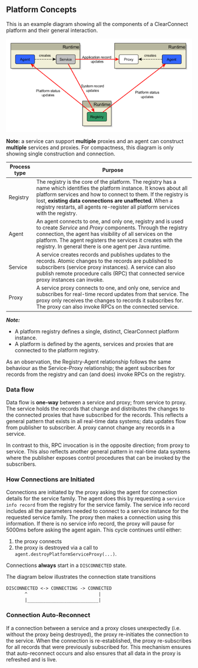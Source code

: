 ## Platform Concepts

This is an example diagram showing all the components of a ClearConnect platform and their general interaction. 

![](../assets/topology.png)

**Note:** a service can support **multiple** proxies and an agent can construct **multiple** services and proxies. For compactness, this diagram is only showing single construction and connection.

| Process type | Purpose |
| --- | --- |
| Registry | The registry is the core of the platform. The registry has a name which identifies the platform instance. It knows about all platform services and how to connect to them. If the registry is lost, **existing data connections are unaffected**. When a registry restarts, all agents re-register all platform services with the registry. |
| Agent | An agent connects to one, and only one, registry and is used to create _Service_ and _Proxy_ components. Through the registry connection, the agent has visibility of all services on the platform. The agent registers the services it creates with the registry. In general there is one agent per Java runtime. |
| Service | A service creates records and publishes updates to the records. Atomic changes to the records are published to subscribers (service proxy instances). A service can also publish remote procedure calls (RPC) that connected service proxy instances can invoke. |
| Proxy | A service proxy connects to one, and only one, service and subscribes for real-time record updates from that service. The proxy only receives the changes to records it subscribes for. The proxy can also invoke RPCs on the connected service. |

_**Note:**_
- A platform registry defines a single, distinct, ClearConnect platform instance.
- A platform is defined by the agents, services and proxies that are connected to the platform registry.

As an observation, the Registry-Agent relationship follows the same behaviour as the Service-Proxy relationship; the agent subscribes for records from the registry and can (and does) invoke RPCs on the registry.

### Data flow

Data flow is **one-way** between a service and proxy; from service to proxy. The service holds the records that change and distributes the changes to the connected proxies that have subscribed for the records. This reflects a general pattern that exists in all real-time data systems; data updates flow from publisher to subscriber. A proxy cannot change any records in a service.

In contrast to this, RPC invocation is in the opposite direction; from proxy to service. This also reflects another general pattern in real-time data systems where the publisher exposes control procedures that can be invoked by the subscribers.

### How Connections are Initiated

Connections are initiated by the proxy asking the agent for connection details for the service family. The agent does this by requesting a `service info record` from the registry for the service family. The service info record includes all the parameters needed to connect to a service instance for the requested service family. The proxy then makes a connection using this information. If there is no service info record, the proxy will pause for 5000ms before asking the agent again. This cycle continues until either:

1.  the proxy connects
2.  the proxy is destroyed via a call to `agent.destroyPlatformServiceProxy(...)`.

Connections **always** start in a `DISCONNECTED` state.

The diagram below illustrates the connection state transitions
```
DISCONNECTED <-> CONNECTING -> CONNECTED
       ^                           |
       |___________________________|
```

### Connection Auto-Reconnect

If a connection between a service and a proxy closes unexpectedly (i.e. without the proxy being destroyed), the proxy re-initiates the connection to the service. When the connection is re-established, the proxy re-subscribes for all records that were previously subscribed for. This mechanism ensures that auto-reconnect occurs and also ensures that all data in the proxy is refreshed and is live.